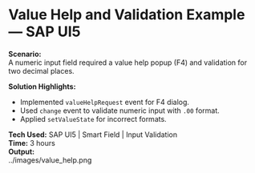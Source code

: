 # Value Help and Validation Example — SAP UI5

**Scenario:**  
A numeric input field required a value help popup (F4) and validation for two decimal places.

**Solution Highlights:**
- Implemented `valueHelpRequest` event for F4 dialog.
- Used `change` event to validate numeric input with `.00` format.
- Applied `setValueState` for incorrect formats.

**Tech Used:** SAP UI5 | Smart Field | Input Validation  
**Time:** 3 hours  
**Output:**  
../images/value_help.png
